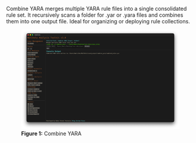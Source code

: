 Combine YARA merges multiple YARA rule files into a single consolidated rule set. It recursively scans a folder for .yar or .yara files and combines them into one output file. Ideal for organizing or deploying rule collections.

<figure>
  <img src="/images/combineyara.png" alt="Combine YARA">
  <figcaption><strong>Figure 1:</strong> Combine YARA</figcaption>
</figure>